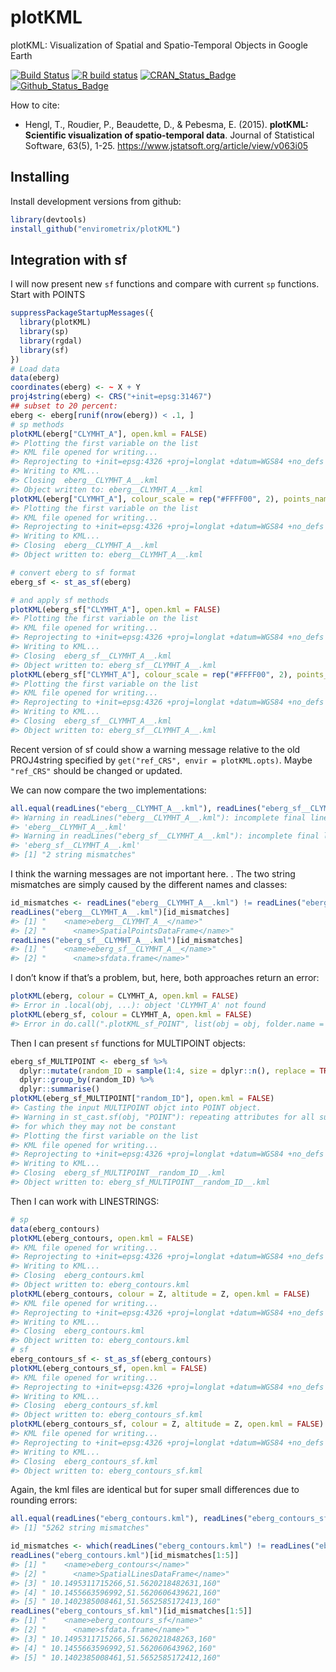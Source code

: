 
<!-- README.md is generated from README.Rmd. Please edit that file -->

<!-- README.md is generated from README.Rmd. Please edit that file -->

# plotKML

plotKML: Visualization of Spatial and Spatio-Temporal Objects in Google
Earth

<!-- badges: start -->

[![Build
Status](https://travis-ci.org/Envirometrix/plotKML.svg?branch=master)](https://travis-ci.org/Envirometrix/plotKML)
[![R build
status](https://github.com/Envirometrix/plotKML/workflows/R-CMD-check/badge.svg)](https://github.com/Envirometrix/plotKML/actions)
[![CRAN\_Status\_Badge](http://www.r-pkg.org/badges/version/plotKML)](https://cran.r-project.org/package=plotKML)
[![Github\_Status\_Badge](https://img.shields.io/badge/Github-0.7--1-blue.svg)](https://github.com/Envirometrix/plotKML)
<!-- badges: end -->

How to cite:

  - Hengl, T., Roudier, P., Beaudette, D., & Pebesma, E. (2015).
    **plotKML: Scientific visualization of spatio-temporal data**.
    Journal of Statistical Software, 63(5), 1-25.
    <https://www.jstatsoft.org/article/view/v063i05>

## Installing

Install development versions from github:

``` r
library(devtools)
install_github("envirometrix/plotKML")
```

## Integration with sf

I will now present new `sf` functions and compare with current `sp`
functions. Start with POINTS

``` r
suppressPackageStartupMessages({
  library(plotKML)
  library(sp)
  library(rgdal)
  library(sf)
})
# Load data
data(eberg)
coordinates(eberg) <- ~ X + Y
proj4string(eberg) <- CRS("+init=epsg:31467")
## subset to 20 percent:
eberg <- eberg[runif(nrow(eberg)) < .1, ]
# sp methods
plotKML(eberg["CLYMHT_A"], open.kml = FALSE)
#> Plotting the first variable on the list
#> KML file opened for writing...
#> Reprojecting to +init=epsg:4326 +proj=longlat +datum=WGS84 +no_defs +ellps=WGS84 +towgs84=0,0,0 ...
#> Writing to KML...
#> Closing  eberg__CLYMHT_A__.kml
#> Object written to: eberg__CLYMHT_A__.kml
plotKML(eberg["CLYMHT_A"], colour_scale = rep("#FFFF00", 2), points_names = "", open.kml = FALSE)
#> Plotting the first variable on the list
#> KML file opened for writing...
#> Reprojecting to +init=epsg:4326 +proj=longlat +datum=WGS84 +no_defs +ellps=WGS84 +towgs84=0,0,0 ...
#> Writing to KML...
#> Closing  eberg__CLYMHT_A__.kml
#> Object written to: eberg__CLYMHT_A__.kml

# convert eberg to sf format
eberg_sf <- st_as_sf(eberg)

# and apply sf methods
plotKML(eberg_sf["CLYMHT_A"], open.kml = FALSE)
#> Plotting the first variable on the list
#> KML file opened for writing...
#> Reprojecting to +init=epsg:4326 +proj=longlat +datum=WGS84 +no_defs +ellps=WGS84 +towgs84=0,0,0
#> Writing to KML...
#> Closing  eberg_sf__CLYMHT_A__.kml
#> Object written to: eberg_sf__CLYMHT_A__.kml
plotKML(eberg_sf["CLYMHT_A"], colour_scale = rep("#FFFF00", 2), points_names = "", open.kml = FALSE)
#> Plotting the first variable on the list
#> KML file opened for writing...
#> Reprojecting to +init=epsg:4326 +proj=longlat +datum=WGS84 +no_defs +ellps=WGS84 +towgs84=0,0,0
#> Writing to KML...
#> Closing  eberg_sf__CLYMHT_A__.kml
#> Object written to: eberg_sf__CLYMHT_A__.kml
```

Recent version of sf could show a warning message relative to the old
PROJ4string specified by `get("ref_CRS", envir = plotKML.opts)`. Maybe
`"ref_CRS"` should be changed or updated.

We can now compare the two
implementations:

``` r
all.equal(readLines("eberg__CLYMHT_A__.kml"), readLines("eberg_sf__CLYMHT_A__.kml"))
#> Warning in readLines("eberg__CLYMHT_A__.kml"): incomplete final line found on
#> 'eberg__CLYMHT_A__.kml'
#> Warning in readLines("eberg_sf__CLYMHT_A__.kml"): incomplete final line found on
#> 'eberg_sf__CLYMHT_A__.kml'
#> [1] "2 string mismatches"
```

I think the warning messages are not important here. . The two string
mismatches are simply caused by the different names and
classes:

``` r
id_mismatches <- readLines("eberg__CLYMHT_A__.kml") != readLines("eberg_sf__CLYMHT_A__.kml")
readLines("eberg__CLYMHT_A__.kml")[id_mismatches]
#> [1] "    <name>eberg__CLYMHT_A__</name>"       
#> [2] "      <name>SpatialPointsDataFrame</name>"
readLines("eberg_sf__CLYMHT_A__.kml")[id_mismatches]
#> [1] "    <name>eberg_sf__CLYMHT_A__</name>"
#> [2] "      <name>sfdata.frame</name>"
```

I don’t know if that’s a problem, but, here, both approaches return an
error:

``` r
plotKML(eberg, colour = CLYMHT_A, open.kml = FALSE)
#> Error in .local(obj, ...): object 'CLYMHT_A' not found
plotKML(eberg_sf, colour = CLYMHT_A, open.kml = FALSE)
#> Error in do.call(".plotKML_sf_POINT", list(obj = obj, folder.name = folder.name, : object 'CLYMHT_A' not found
```

Then I can present `sf` functions for MULTIPOINT objects:

``` r
eberg_sf_MULTIPOINT <- eberg_sf %>% 
  dplyr::mutate(random_ID = sample(1:4, size = dplyr::n(), replace = TRUE)) %>% 
  dplyr::group_by(random_ID) %>% 
  dplyr::summarise()
plotKML(eberg_sf_MULTIPOINT["random_ID"], open.kml = FALSE)
#> Casting the input MULTIPOINT objct into POINT object.
#> Warning in st_cast.sf(obj, "POINT"): repeating attributes for all sub-geometries
#> for which they may not be constant
#> Plotting the first variable on the list
#> KML file opened for writing...
#> Reprojecting to +init=epsg:4326 +proj=longlat +datum=WGS84 +no_defs +ellps=WGS84 +towgs84=0,0,0
#> Writing to KML...
#> Closing  eberg_sf_MULTIPOINT__random_ID__.kml
#> Object written to: eberg_sf_MULTIPOINT__random_ID__.kml
```

Then I can work with LINESTRINGS:

``` r
# sp
data(eberg_contours)
plotKML(eberg_contours, open.kml = FALSE)
#> KML file opened for writing...
#> Reprojecting to +init=epsg:4326 +proj=longlat +datum=WGS84 +no_defs +ellps=WGS84 +towgs84=0,0,0 ...
#> Writing to KML...
#> Closing  eberg_contours.kml
#> Object written to: eberg_contours.kml
plotKML(eberg_contours, colour = Z, altitude = Z, open.kml = FALSE)
#> KML file opened for writing...
#> Reprojecting to +init=epsg:4326 +proj=longlat +datum=WGS84 +no_defs +ellps=WGS84 +towgs84=0,0,0 ...
#> Writing to KML...
#> Closing  eberg_contours.kml
#> Object written to: eberg_contours.kml
# sf
eberg_contours_sf <- st_as_sf(eberg_contours)
plotKML(eberg_contours_sf, open.kml = FALSE)
#> KML file opened for writing...
#> Reprojecting to +init=epsg:4326 +proj=longlat +datum=WGS84 +no_defs +ellps=WGS84 +towgs84=0,0,0
#> Writing to KML...
#> Closing  eberg_contours_sf.kml
#> Object written to: eberg_contours_sf.kml
plotKML(eberg_contours_sf, colour = Z, altitude = Z, open.kml = FALSE)
#> KML file opened for writing...
#> Reprojecting to +init=epsg:4326 +proj=longlat +datum=WGS84 +no_defs +ellps=WGS84 +towgs84=0,0,0
#> Writing to KML...
#> Closing  eberg_contours_sf.kml
#> Object written to: eberg_contours_sf.kml
```

Again, the kml files are identical but for super small differences due
to rounding
errors:

``` r
all.equal(readLines("eberg_contours.kml"), readLines("eberg_contours_sf.kml"))
#> [1] "5262 string mismatches"

id_mismatches <- which(readLines("eberg_contours.kml") != readLines("eberg_contours_sf.kml"))
readLines("eberg_contours.kml")[id_mismatches[1:5]]
#> [1] "    <name>eberg_contours</name>"         
#> [2] "      <name>SpatialLinesDataFrame</name>"
#> [3] " 10.1495311715266,51.5620218482631,160"  
#> [4] " 10.1455663596992,51.5620606439621,160"  
#> [5] " 10.1402385008461,51.5652585172413,160"
readLines("eberg_contours_sf.kml")[id_mismatches[1:5]]
#> [1] "    <name>eberg_contours_sf</name>"    
#> [2] "      <name>sfdata.frame</name>"       
#> [3] " 10.1495311715266,51.562021848263,160" 
#> [4] " 10.1455663596992,51.562060643962,160" 
#> [5] " 10.1402385008461,51.5652585172412,160"
```
